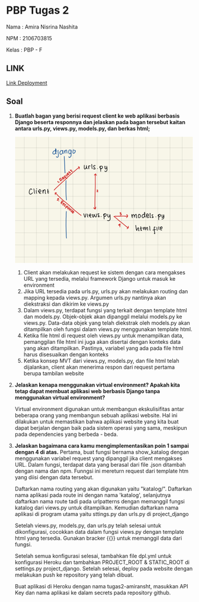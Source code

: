 # PBP Tugas 2

Nama : Amira Nisrina Nashita

NPM : 2106703815

Kelas : PBP - F



## LINK

[Link Deployment](http://tugas2-amiransht.herokuapp.com/katalog)

## Soal

1. **Buatlah bagan yang berisi request client ke web aplikasi berbasis Django beserta responnya dan jelaskan pada bagan tersebut**
   **kaitan antara urls.py, views.py, models.py, dan berkas html;**

   ![Bagan](/assets/bagan.jpeg)

   1) Client akan melakukan request ke sistem dengan cara mengakses URL yang tersedia, 
      melalui framework Django untuk masuk ke environment 
   2) Jika URL tersedia pada urls.py, urls.py akan melakukan routing dan mapping kepada views.py. 
      Argumen urls.py nantinya akan diekstraksi dan dikirim ke views.py
   3) Dalam views.py, terdapat fungsi yang terkait dengan template html dan models.py. 
      Objek-objek akan dipanggil melalui models.py ke views.py. Data-data objek yang telah diekstrak 
      oleh models.py akan ditampilkan oleh fungsi dalam views.py menggunakan template html. 
   4) Ketika file html di request oleh views.py untuk menampilkan data, pemanggilan file html ini 
      juga akan disertai dengan konteks data yang akan ditampilkan. 
      Pastinya, variabel yang ada pada file html harus disesuaikan dengan konteks
   5) Ketika konsep MVT dari views.py, models.py, dan file html telah dijalankan, 
      client akan menerima respon dari request pertama berupa tambilan website

2. **Jelaskan kenapa menggunakan virtual environment? Apakah kita tetap dapat membuat aplikasi web** 
   **berbasis Django tanpa menggunakan virtual environment?**

   Virtual environment digunakan untuk membangun ekskulisifitas antar beberapa orang yang membangun sebuah aplikasi website. Hal ini dilakukan untuk memastikan bahwa aplikasi website yang kita buat dapat berjalan dengan baik pada sistem operasi yang sama, meskipun pada dependencies yang berbeda - beda. 

3. **Jelaskan bagaimana cara kamu mengimplementasikan poin 1 sampai dengan 4 di atas.**
   Pertama, buat fungsi bernama show_katalog dengan menggunakan variabel request yang dipanggil jika client mengakses URL. Dalam fungsi, terdapat data yang berasal dari file .json ditambah dengan nama dan npm. Funngsi ini mereturn request dari template htm yang diisi dengan data tersebut.

   Daftarkan nama routing yang akan digunakan yaitu "katalog/". Daftarkan nama aplikasi pada route ini dengan nama 'katalog', selanjutnya daftarkan nama route tadi pada urlpatterns dengan memanggil fungsi katalog dari views.py untuk ditampilkan. Kemudian daftarkan nama aplikasi di program utama yaitu sttings.py dan urls.py di project_django

   Setelah views.py, models.py, dan urls.py telah selesai untuk dikonfigurasi, cocokkan data dalam fungsi views.py dengan template html yang tersedia. Gunakan bracker {{}} untuk memanggil data dari fungsi.

   Setelah semua konfigurasi selesai, tambahkan file dpl.yml untuk konfigurasi Heroku dan tambahkan PROJECT_ROOT & STATIC_ROOT di settings.py project_django. Setelah selesai, deploy pada website dengan melakukan push ke repository yang telah dibuat. 

   Buat aplikasi di Heroku dengan nama tugas2-amiransht, masukkan API Key dan nama aplikasi ke dalam secrets pada repository github.



